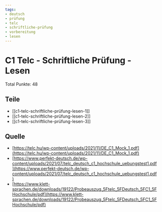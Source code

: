 ```yaml
---
tags:
- deutsch
- prüfung
- telc
- schriftliche-prüfung
- vorbereitung
- lesen
---
```


# C1 Telc - Schriftliche Prüfung - Lesen

Total Punkte: 48

## Teile

- [[c1-telc-schriftliche-prüfung-lesen-1]]
- [[c1-telc-schriftliche-prüfung-lesen-2]]
- [[c1-telc-schriftliche-prüfung-lesen-3]]

## Quelle

- [https://telc.hu/wp-content/uploads/2021/11/DE_C1_Mock_1.pdf](https://telc.hu/wp-content/uploads/2021/11/DE_C1_Mock_1.pdf)
- [https://www.perfekt-deutsch.de/wp-content/uploads/2021/07/telc_deutsch_c1_hochschule_uebungstest1.pdf](https://www.perfekt-deutsch.de/wp-content/uploads/2021/07/telc_deutsch_c1_hochschule_uebungstest1.pdf)
- [https://www.klett-sprachen.de/downloads/19122/Probeauszug_5Ftelc_5FDeutsch_5FC1_5FHochschule/pdf](https://www.klett-sprachen.de/downloads/19122/Probeauszug_5Ftelc_5FDeutsch_5FC1_5FHochschule/pdf)

